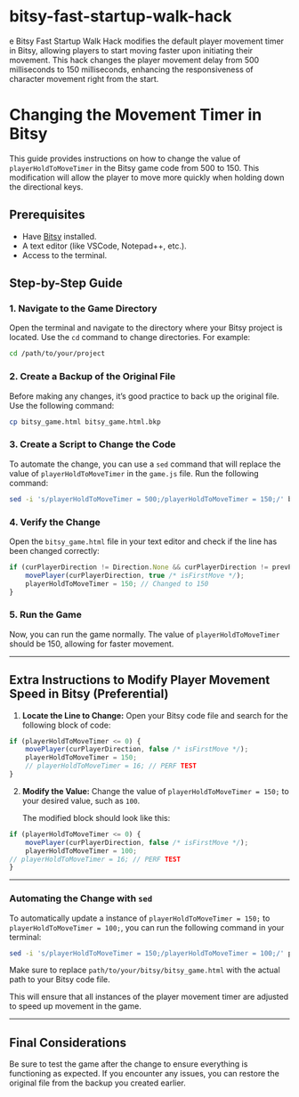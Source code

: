 # bitsy-fast-startup-walk-hack
e Bitsy Fast Startup Walk Hack modifies the default player movement timer in Bitsy, allowing players to start moving faster upon initiating their movement. This hack changes the player movement delay from 500 milliseconds to 150 milliseconds, enhancing the responsiveness of character movement right from the start.

# Changing the Movement Timer in Bitsy

This guide provides instructions on how to change the value of `playerHoldToMoveTimer` in the Bitsy game code from 500 to 150. This modification will allow the player to move more quickly when holding down the directional keys.

## Prerequisites

- Have [Bitsy](https://bitsy.itch.io/bitsy) installed.
- A text editor (like VSCode, Notepad++, etc.).
- Access to the terminal.

## Step-by-Step Guide

### 1. Navigate to the Game Directory

Open the terminal and navigate to the directory where your Bitsy project is located. Use the `cd` command to change directories. For example:

```bash
cd /path/to/your/project
```

### 2. Create a Backup of the Original File

Before making any changes, it’s good practice to back up the original file. Use the following command:

```bash
cp bitsy_game.html bitsy_game.html.bkp
```

### 3. Create a Script to Change the Code

To automate the change, you can use a `sed` command that will replace the value of `playerHoldToMoveTimer` in the `game.js` file. Run the following command:

```bash
sed -i 's/playerHoldToMoveTimer = 500;/playerHoldToMoveTimer = 150;/' bitsy_game.html
```

### 4. Verify the Change

Open the `bitsy_game.html` file in your text editor and check if the line has been changed correctly:

```javascript
if (curPlayerDirection != Direction.None && curPlayerDirection != prevPlayerDirection) {
    movePlayer(curPlayerDirection, true /* isFirstMove */);
    playerHoldToMoveTimer = 150; // Changed to 150
}
```

### 5. Run the Game

Now, you can run the game normally. The value of `playerHoldToMoveTimer` should be 150, allowing for faster movement.

---

## Extra Instructions to Modify Player Movement Speed in Bitsy (Preferential)

1. **Locate the Line to Change:**
   Open your Bitsy code file and search for the following block of code:

```javascript
if (playerHoldToMoveTimer <= 0) {
    movePlayer(curPlayerDirection, false /* isFirstMove */);
    playerHoldToMoveTimer = 150;
    // playerHoldToMoveTimer = 16; // PERF TEST
}
```

2. **Modify the Value:**
   Change the value of `playerHoldToMoveTimer = 150;` to your desired value, such as `100`.

   The modified block should look like this:

```javascript
if (playerHoldToMoveTimer <= 0) {
    movePlayer(curPlayerDirection, false /* isFirstMove */);
    playerHoldToMoveTimer = 100;
// playerHoldToMoveTimer = 16; // PERF TEST
}
```

---

### Automating the Change with `sed`

To automatically update a instance of `playerHoldToMoveTimer = 150;` to `playerHoldToMoveTimer = 100;`, you can run the following command in your terminal:

```bash
sed -i 's/playerHoldToMoveTimer = 150;/playerHoldToMoveTimer = 100;/' path/to/your/bitsy_game.html
```

Make sure to replace `path/to/your/bitsy/bitsy_game.html` with the actual path to your Bitsy code file.

This will ensure that all instances of the player movement timer are adjusted to speed up movement in the game.

---

## Final Considerations

Be sure to test the game after the change to ensure everything is functioning as expected. If you encounter any issues, you can restore the original file from the backup you created earlier.
